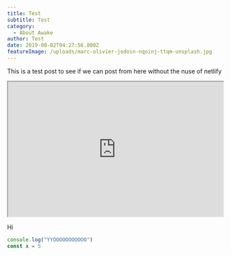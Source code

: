 ```yaml
---
title: Test
subtitle: Test
category:
  - About Awake
author: Test
date: 2019-08-02T04:27:56.800Z
featureImage: /uploads/marc-olivier-jodoin-nqoinj-ttqm-unsplash.jpg
---
```

This is a test post to see if we can post from here without the nuse of netlify

<iframe width="100%" height="315"
src="https://www.youtube.com/embed/tgbNymZ7vqY">
</iframe>

Hi

```javascript
console.log("YYOOOOOOOOOOO")
const x = 5

```

<script>

console.log("Does this work")

<script/>
